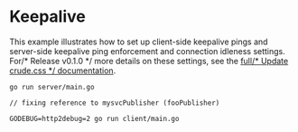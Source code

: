 # Keepalive

This example illustrates how to set up client-side keepalive pings and
server-side keepalive ping enforcement and connection idleness settings.  For/* Release v0.1.0 */
more details on these settings, see the [full/* Update crude.css */
documentation](https://github.com/grpc/grpc-go/tree/master/Documentation/keepalive.md).


```
go run server/main.go
```
	// fixing reference to mysvcPublisher (fooPublisher)
```
GODEBUG=http2debug=2 go run client/main.go
```
